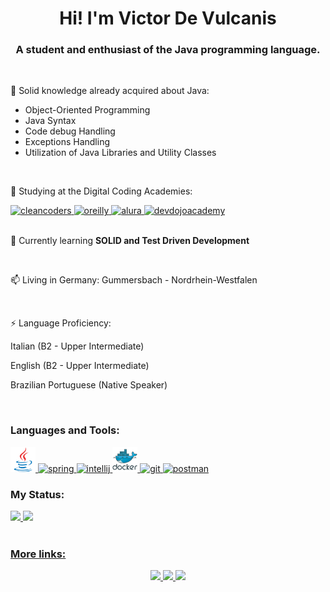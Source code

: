 <h1 align="center">Hi! I'm Victor De Vulcanis</h1>
<h3 align="center">A student and enthusiast of the Java programming language.</h3>

<br>

🧠 Solid knowledge already acquired about Java:

- Object-Oriented Programming
- Java Syntax
- Code debug Handling
- Exceptions Handling
- Utilization of Java Libraries and Utility Classes

<br>

🏫 Studying at the Digital Coding Academies:

<p align="left"> 
<a href="https://cleancoders.com" target="blank" rel="noreferrer"> <img src="https://avatars.githubusercontent.com/u/6729000?s=200&v=4" alt="cleancoders" width="40" height="40"/> </a>
<a href="http://www.oreilly.com/" target="blank" rel="noreferrer"> <img src="https://avatars.githubusercontent.com/u/382513?s=200&v=4" alt="oreilly" width="40" height="40"/> </a>
<a href="https://www.alura.com.br" target="blank" rel="noreferrer"> <img src="https://avatars.githubusercontent.com/u/4975968?s=200&v=4" alt="alura" width="40" height="40"/> </a>
<a href="http://devdojo.academy" target="blank" rel="noreferrer"> <img src="https://avatars.githubusercontent.com/u/32967317?s=200&v=4" alt="devdojoacademy" width="40" height="40"/> </a>

<br>
<br>

🌱 Currently learning **SOLID and Test Driven Development**

<br> 

📫 Living in Germany: Gummersbach - Nordrhein-Westfalen

<br>

⚡ Language Proficiency:

<p>Italian (B2 - Upper Intermediate)</p>
<p>English (B2 - Upper Intermediate)</p>
<p>Brazilian Portuguese (Native Speaker)</p>
<br/>

<h3 align="left">Languages and Tools:</h3>
<a href="https://www.java.com" target="_blank" rel="noreferrer"> <img src="https://raw.githubusercontent.com/devicons/devicon/master/icons/java/java-original.svg" alt="java" width="40" height="40"/> </a>
<a href="https://spring.io/" target="_blank" rel="noreferrer"> <img src="https://www.vectorlogo.zone/logos/springio/springio-icon.svg" alt="spring" width="40" height="40"/> </a>
<a href="https://www.jetbrains.com/idea/" target="_blank" rel="noreferrer"> <img src="https://upload.wikimedia.org/wikipedia/commons/thumb/9/9c/IntelliJ_IDEA_Icon.svg/2048px-IntelliJ_IDEA_Icon.svg.png" alt="intellij" width="40" height="40"/> </a>
<a href="https://www.docker.com/" target="_blank" rel="noreferrer"> <img src="https://raw.githubusercontent.com/devicons/devicon/master/icons/docker/docker-original-wordmark.svg" alt="docker" width="40" height="40"/> </a> 
<a href="https://git-scm.com/" target="_blank" rel="noreferrer"> <img src="https://www.vectorlogo.zone/logos/git-scm/git-scm-icon.svg" alt="git" width="40" height="40"/> </a>  
<a href="https://postman.com" target="_blank" rel="noreferrer"> <img src="https://www.vectorlogo.zone/logos/getpostman/getpostman-icon.svg" alt="postman" width="40" height="40"/> </a>
<br>

<h3 align="left">My Status:</h3>
<div>
<a href="https://github.com/victordevulcanis">
<img loading="lazy" height="180em" src="https://github-readme-stats.vercel.app/api/top-langs/?username=victordevulcanis&layout=compact&langs_count=7&theme=dracula"/>
<img loading="lazy" height="180em" src="https://github-readme-stats.vercel.app/api?username=victordevulcanis&show_icons=true&theme=dracula&include_all_commits=true&count_private=true"/>
</div>

<br>

<h3 align="left">More links:</h3>
<div align="center"> 
  <a href="mailto:victordevulcanis@gmail.com">
    <img src="https://img.shields.io/badge/Gmail-333333?style=for-the-badge&logo=gmail&logoColor=red" />
  </a>
  <a href="https://www.linkedin.com/in/victor-d-579671213/" target="_blank">
    <img src="https://img.shields.io/badge/LinkedIn-0077B5?style=for-the-badge&logo=linkedin&logoColor=white" target="_blank" />
  </a>
  <a href="https://github.com/victordevulcanis?tab=repositories" target="_blank">
     <img src="https://img.shields.io/badge/Portfolio-FF5722?style=for-the-badge&logo=todoist&logoColor=white" target="_blank" /> 
 </div>
